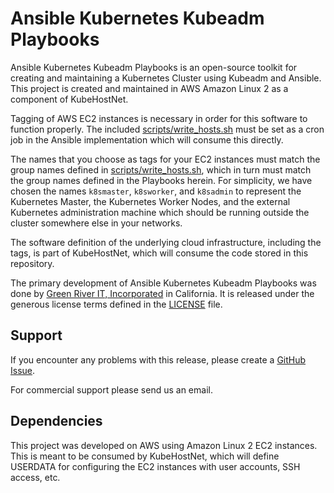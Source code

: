 # Ansible Kubernetes Kubeadm Playbooks 

Ansible Kubernetes Kubeadm Playbooks is an open-source toolkit for creating 
and maintaining a Kubernetes Cluster using Kubeadm and Ansible.  This project 
is created and maintained in AWS Amazon Linux 2 as a component of KubeHostNet.  
  
Tagging of AWS EC2 instances is necessary in order for this software to function 
properly.  The included [scripts/write_hosts.sh](scripts/write_hosts.sh) must be 
set as a cron job in the Ansible implementation which will consume this directly.  
  
The names that you choose as tags for your EC2 instances must match the group names 
defined in [scripts/write_hosts.sh](scripts/write_hosts.sh), which in turn must 
match the group names defined in the Playbooks herein.  For simplicity, we have 
chosen the names `k8smaster`, `k8sworker`, and `k8sadmin` to represent the Kubernetes 
Master, the Kubernetes Worker Nodes, and the external Kubernetes administration 
machine which should be running outside the cluster somewhere else in your networks.  
  
The software definition of the underlying cloud infrastructure, including the tags, 
is part of KubeHostNet, which will consume the code stored in this repository.  
  
The primary development of Ansible Kubernetes Kubeadm Playbooks was done by
[Green River IT, Incorporated](http://greenriverit.com) in California.  It is released 
under the generous license terms defined in the [LICENSE](LICENSE.txt) file.
  
## Support
  
If you encounter any problems with this release, please create a
[GitHub Issue](https://github.com/GreenRiverIT/Ansible-Kubernetes-Kubeadm-Playbooks/issues).
  
For commercial support please send us an email.  
    
## Dependencies
  
This project was developed on AWS using Amazon Linux 2 EC2 instances.  This is meant to 
be consumed by KubeHostNet, which will define USERDATA for configuring the EC2 instances 
with user accounts, SSH access, etc.  
